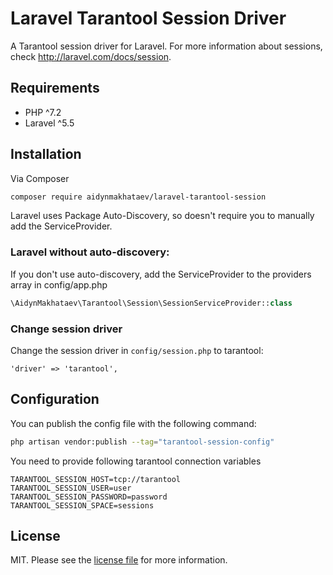 # Laravel Tarantool Session Driver

A Tarantool session driver for Laravel. For more information about sessions, check http://laravel.com/docs/session.

## Requirements

- PHP ^7.2
- Laravel ^5.5

## Installation

Via Composer

```bash
composer require aidynmakhataev/laravel-tarantool-session
```

Laravel uses Package Auto-Discovery, so doesn't require you to manually add the ServiceProvider.

### Laravel without auto-discovery:

If you don't use auto-discovery, add the ServiceProvider to the providers array in config/app.php

```php
\AidynMakhataev\Tarantool\Session\SessionServiceProvider::class
```
### Change session driver

Change the session driver in `config/session.php` to tarantool:

    'driver' => 'tarantool',

## Configuration

You can publish the config file with the following command:

```bash
php artisan vendor:publish --tag="tarantool-session-config"
```

You need to provide following tarantool connection variables
```dotenv
TARANTOOL_SESSION_HOST=tcp://tarantool
TARANTOOL_SESSION_USER=user
TARANTOOL_SESSION_PASSWORD=password
TARANTOOL_SESSION_SPACE=sessions
```

## License

MIT. Please see the [license file](LICENSE) for more information.
